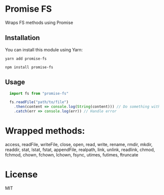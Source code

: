 # Promise FS

Wraps FS methods using Promise

## Installation

You can install this module using Yarn:

```
yarn add promise-fs
```

```
npm install promise-fs
```

## Usage

```js
  import fs from "promise-fs"

  fs.readFile("path/to/file")
    .then(content => console.log(String(content))) // Do something with the content
    .catch(err => console.log(err)) // Handle error
```

# Wrapped methods:

access, readFile, writeFile, close, open, read, write, rename, rmdir, mkdir, readdir, stat, lstat, fstat, appendFile, realpath, link, unlink, readlink, chmod, fchmod, chown, fchown, lchown, fsync, utimes, futimes, ftruncate

# License

MIT
